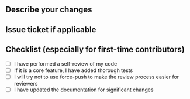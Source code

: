 ## Describe your changes

## Issue ticket if applicable

<!-- Example - Fix: https://github.com/jupyter/docker-stacks/issues/0 -->

## Checklist (especially for first-time contributors)

- [ ] I have performed a self-review of my code
- [ ] If it is a core feature, I have added thorough tests
- [ ] I will try not to use force-push to make the review process easier for reviewers
- [ ] I have updated the documentation for significant changes

<!-- markdownlint-disable-file MD041 -->

